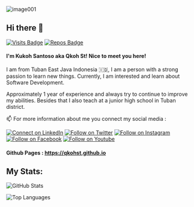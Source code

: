 ![image001](https://user-images.githubusercontent.com/57386598/120131818-57d93b00-c1f3-11eb-9ee5-1bbd0b2377a0.jpg)
## Hi there 👋
[![Visits Badge](https://badges.pufler.dev/visits/qkohst/qkohst)](https://badges.pufler.dev) [![Repos Badge](https://badges.pufler.dev/repos/qkohst)](https://badges.pufler.dev)

#### I'm Kukoh Santoso aka Qkoh St! Nice to meet you here!

I am from Tuban East Java Indonesia 🇮🇩, I am a person with a strong passion to learn new things. Currently, I am interested and learn about Software Development.

Approximately 1 year of experience and always try to continue to improve my abilities. Besides that I also teach at a junior high school in Tuban district.

📫 For more information about me you connect my social media :

[![Connect on LinkedIn](https://img.shields.io/badge/--linkedin?label=LinkedIn&logo=LinkedIn&style=social)](https://www.linkedin.com/in/kukoh-santoso-87674217a) [![Follow on Twitter](https://img.shields.io/badge/--twitter?label=Twitter&logo=Twitter&style=social)](https://twitter.com/qkoh_st) [![Follow on Instagram](https://img.shields.io/badge/--instagram?label=Instagram&logo=Instagram&style=social)](https://www.instagram.com/qkoh_st) [![Follow on Facebook](https://img.shields.io/badge/--facebook?label=Facebook&logo=Facebook&style=social)](https://www.facebook.com/qkohst) [![Follow on Youtube](https://img.shields.io/badge/--youtube?label=YouTube&logo=YouTube&style=social)](https://www.youtube.com/channel/UCHO5t3O1satYKfGnlxGDVsg)
#### Github Pages : https://qkohst.github.io

## My Stats:
![GitHub Stats](https://github-readme-stats.vercel.app/api/?username=qkohst&show_icons=true&title_color=fff&icon_color=79ff97&text_color=9f9f9f&bg_color=151515)

![Top Languages](https://github-readme-stats.vercel.app/api/top-langs/?username=qkohst&show_icons=true&title_color=fff&icon_color=79ff97&text_color=9f9f9f&bg_color=151515)
